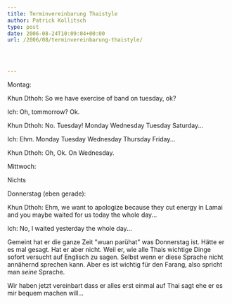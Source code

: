 ```yaml
---
title: Terminvereinbarung Thaistyle
author: Patrick Kollitsch
type: post
date: 2006-08-24T10:09:04+00:00
url: /2006/08/terminvereinbarung-thaistyle/




---
```

Montag:

Khun Dthoh: So we have exercise of band on tuesday, ok?
  
Ich: Oh, tommorrow? Ok.
  
Khun Dthoh: No. Tuesday! Monday Wednesday Tuesday Saturday...
  
Ich: Ehm. Monday Tuesday Wednesday Thursday Friday...
  
Khun Dthoh: Oh, Ok. On Wednesday.

Mittwoch:

Nichts

Donnerstag (eben gerade):

Khun Dthoh: Ehm, we want to apologize because they cut energy in Lamai and you maybe waited for us today the whole day...
  
Ich: No, I waited yesterday the whole day...

Gemeint hat er die ganze Zeit "wuan parühat" was Donnerstag ist. Hätte er es mal gesagt. Hat er aber nicht. Weil er, wie alle Thais wichtige Dinge sofort versucht auf Englisch zu sagen. Selbst wenn er diese Sprache nicht annähernd sprechen kann. Aber es ist wichtig für den Farang, also spricht man _seine_ Sprache.

Wir haben jetzt vereinbart dass er alles erst einmal auf Thai sagt ehe er es mir bequem machen will...
